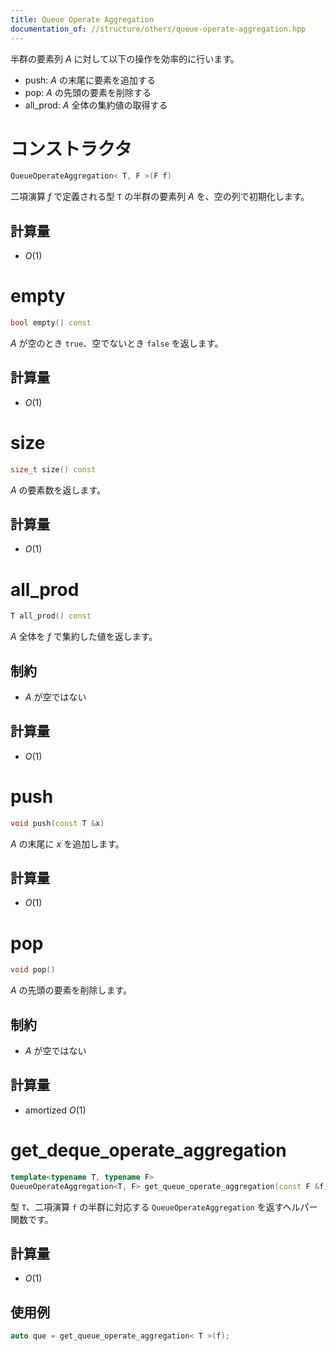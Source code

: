 ```yaml
---
title: Queue Operate Aggregation
documentation_of: //structure/others/queue-operate-aggregation.hpp
---
```


半群の要素列 $A$ に対して以下の操作を効率的に行います。

* push: $A$ の末尾に要素を追加する
* pop: $A$ の先頭の要素を削除する
* all_prod: $A$ 全体の集約値の取得する

# コンストラクタ

```cpp
QueueOperateAggregation< T, F >(F f)
```

二項演算 $f$ で定義される型 `T` の半群の要素列 $A$ を、空の列で初期化します。

## 計算量

- $O(1)$

# empty

```cpp
bool empty() const
```

$A$ が空のとき `true`、空でないとき `false` を返します。

## 計算量

- $O(1)$

# size

```cpp
size_t size() const
```

$A$ の要素数を返します。

## 計算量

- $O(1)$

# all_prod

```cpp
T all_prod() const
```

$A$ 全体を $f$ で集約した値を返します。

## 制約

- $A$ が空ではない

## 計算量

- $O(1)$

# push

```cpp
void push(const T &x)
```

$A$ の末尾に $x$ を追加します。

## 計算量

- $O(1)$

# pop

```cpp
void pop()
```

$A$ の先頭の要素を削除します。

## 制約

- $A$ が空ではない

## 計算量

- amortized $O(1)$

# get_deque_operate_aggregation

```cpp
template<typename T, typename F>
QueueOperateAggregation<T, F> get_queue_operate_aggregation(const F &f)
```

型 `T`、二項演算 `f` の半群に対応する `QueueOperateAggregation` を返すヘルパー関数です。

## 計算量

- $O(1)$

## 使用例

```cpp
auto que = get_queue_operate_aggregation< T >(f);
```
